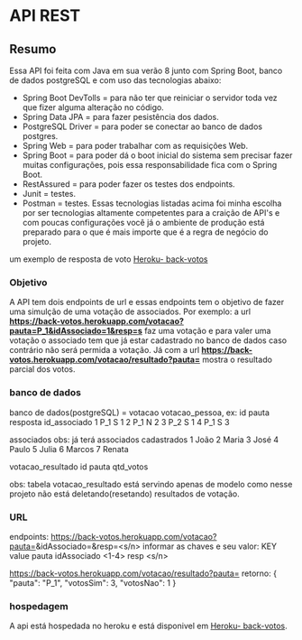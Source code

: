 # API REST
## Resumo
Essa API foi feita com Java em sua verão 8 junto com Spring Boot, banco de dados postgreSQL e com uso
das tecnologias abaixo: 

- Spring Boot DevTolls = para não ter que reiniciar o servidor toda vez que fizer alguma alteração no código.
- Spring Data JPA = para fazer pesistência dos dados.
- PostgreSQL Driver = para poder se conectar ao banco de dados postgres.
- Spring Web = para poder trabalhar com as requisições Web.
- Spring Boot = para poder dá o boot inicial do sistema sem precisar fazer muitas configurações, pois essa responsabilidade fica com o Spring Boot.
- RestAssured = para poder fazer os testes dos endpoints.
- Junit = testes.
- Postman = testes.
Essas tecnologias listadas acima foi minha escolha por ser tecnologias altamente competentes para a craição de API's e com poucas configurações você já
o ambiente de produção está preparado para o que é mais importe que é a regra de negócio do projeto. 

um exemplo de resposta de voto [Heroku- back-votos](https://back-votos.herokuapp.com/votacao/resultado?pauta=P_1)

### Objetivo 
A API tem dois endpoints de url e essas endpoints tem o objetivo de fazer uma simulção de uma votação de associados. Por exemplo: 
a url **https://back-votos.herokuapp.com/votacao?pauta=P_1&idAssociado=1&resp=s** 
faz uma votação e para valer uma votação o associado tem que já estar cadastrado no banco de dados caso contrário não será permida a votação.
Já com a url **https://back-votos.herokuapp.com/votacao/resultado?pauta=<pauta>** mostra o resultado parcial dos votos.

### banco de dados
banco de dados(postgreSQL) = votacao
votacao_pessoa, ex:
id  pauta  resposta  id_associado
1   P_1		S	1
2   P_1		N       2
3   P_2		S       1
4   P_1		S       3

associados obs: já terá associados cadastrados
1	João
2	Maria
3	José
4	Paulo
5	Julia
6	Marcos
7	Renata

votacao_resultado
id  pauta  qtd_votos

obs: tabela votacao_resultado está servindo apenas de modelo como nesse
projeto não está deletando(resetando) resultados de votação.

### URL
endpoints:
https://back-votos.herokuapp.com/votacao?pauta=<pauta>&idAssociado=<idAssociado>&resp=<s/n>
informar as chaves e seu valor:
KEY			value
pauta			<pauta>
idAssociado		<1-4>
resp			<s/n>

https://back-votos.herokuapp.com/votacao/resultado?pauta=<pauta>
retorno:
{
    "pauta": "P_1",
    "votosSim": 3,
    "votosNao": 1
}

### hospedagem
A api está hospedada no heroku e está disponivel em [Heroku- back-votos](https://back-votos.herokuapp.com/votacao/resultado?pauta=P_1).
